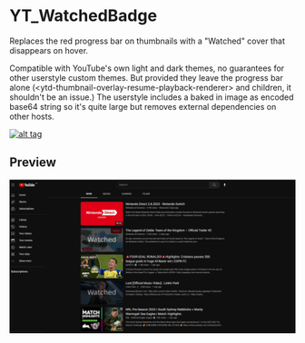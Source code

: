  # YT_WatchedBadge
Replaces the red progress bar on thumbnails with a "Watched" cover that disappears on hover.

Compatible with YouTube's own light and dark themes, no guarantees for other userstyle custom themes. But provided they leave the progress bar alone (&lt;ytd-thumbnail-overlay-resume-playback-renderer&gt; and children, it shouldn't be an issue.)
The userstyle includes a baked in image as encoded base64 string so it's quite large but removes external dependencies on other hosts. 

[![alt tag](https://img.shields.io/badge/Install%20directly%20with-Stylus-%233daee9?style=for-the-badge)](https://github.com/BangDroid/YT_WatchedBadge/raw/main/WatchedBadge.user.css)

## Preview
![Preview image](https://github.com/BangDroid/YT_WatchedBadge/raw/main/watchedBadgePreview.png)
